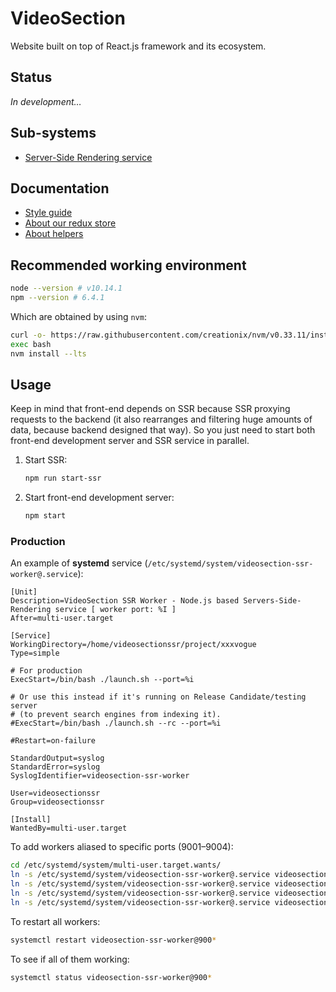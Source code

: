 # VideoSection

Website built on top of React.js framework and its ecosystem.

## Status

_In development…_

## Sub-systems

- [Server-Side Rendering service](ssr/)

## Documentation

- [Style guide](docs/style-guide.md)
- [About our redux store](docs/redux-store.md)
- [About helpers](docs/helpers.md)

## Recommended working environment

```bash
node --version # v10.14.1
npm --version # 6.4.1
```

Which are obtained by using `nvm`:

```bash
curl -o- https://raw.githubusercontent.com/creationix/nvm/v0.33.11/install.sh | bash
exec bash
nvm install --lts
```

## Usage

Keep in mind that front-end depends on SSR because SSR proxying requests to the backend
(it also rearranges and filtering huge amounts of data, because backend designed that way).
So you just need to start both front-end development server and SSR service in parallel.

1. Start SSR:

   ```bash
   npm run start-ssr
   ```

2. Start front-end development server:

   ```bash
   npm start
   ```

### Production

An example of __systemd__ service (`/etc/systemd/system/videosection-ssr-worker@.service`):

```systemd
[Unit]
Description=VideoSection SSR Worker - Node.js based Servers-Side-Rendering service [ worker port: %I ]
After=multi-user.target

[Service]
WorkingDirectory=/home/videosectionssr/project/xxxvogue
Type=simple

# For production
ExecStart=/bin/bash ./launch.sh --port=%i

# Or use this instead if it's running on Release Candidate/testing server
# (to prevent search engines from indexing it).
#ExecStart=/bin/bash ./launch.sh --rc --port=%i

#Restart=on-failure

StandardOutput=syslog
StandardError=syslog
SyslogIdentifier=videosection-ssr-worker

User=videosectionssr
Group=videosectionssr

[Install]
WantedBy=multi-user.target
```

To add workers aliased to specific ports (9001–9004):

```bash
cd /etc/systemd/system/multi-user.target.wants/
ln -s /etc/systemd/system/videosection-ssr-worker@.service videosection-ssr-worker@9001.service
ln -s /etc/systemd/system/videosection-ssr-worker@.service videosection-ssr-worker@9002.service
ln -s /etc/systemd/system/videosection-ssr-worker@.service videosection-ssr-worker@9003.service
ln -s /etc/systemd/system/videosection-ssr-worker@.service videosection-ssr-worker@9004.service
```

To restart all workers:

```bash
systemctl restart videosection-ssr-worker@900*
```

To see if all of them working:

```bash
systemctl status videosection-ssr-worker@900*
```
